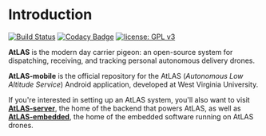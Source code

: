 # Introduction

[![Build Status](https://travis-ci.org/nathantspencer/AtLAS-mobile.svg?branch=master)](https://travis-ci.org/nathantspencer/AtLAS-mobile)
[![Codacy Badge](https://api.codacy.com/project/badge/Grade/06bf8204bca44970bf80a79d443a4b6c)](https://www.codacy.com/app/nathantspencer/AtLAS-mobile?utm_source=github.com&amp;utm_medium=referral&amp;utm_content=nathantspencer/AtLAS-mobile&amp;utm_campaign=Badge_Grade)
[![license: GPL v3](https://img.shields.io/badge/license-GPL%20v3-blue.svg)](https://www.gnu.org/licenses/gpl-3.0)

**AtLAS** is the modern day carrier pigeon: an open-source system for dispatching, receiving, and tracking personal autonomous delivery drones.

**AtLAS-mobile** is the official repository for the AtLAS (*Autonomous Low Altitude Service*) Android application, developed at West Virginia University.

If you're interested in setting up an AtLAS system, you'll also want to visit [**AtLAS-server**](https://github.com/owiegand/AtLAS-server), the home of the backend that powers AtLAS, as well as [**AtLAS-embedded**](https://github.com/ItsTimmy/AtLAS-embedded), the home of the embedded software running on AtLAS drones.
